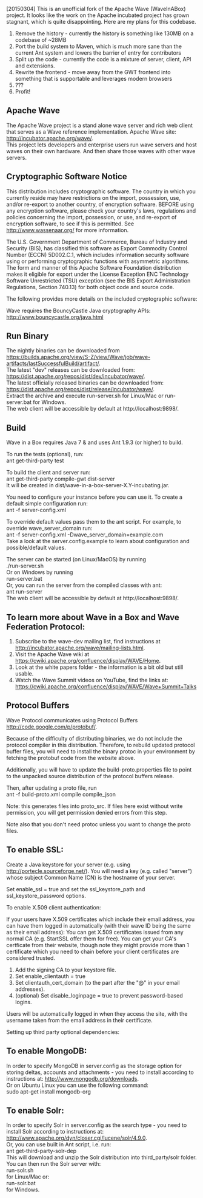 [20150304] This is an unofficial fork of the Apache Wave (WaveInABox)
project. It looks like the work on the Apache incubated project has
grown stagnant, which is quite disappointing. Here are my plans for this
codebase.
1. Remove the history - currently the history is something like 130MB on
a codebase of ~28MB
2. Port the build system to Maven, which is much more sane than the
current Ant system and lowers the barrier of entry for contributors
3. Split up the code - currently the code is a mixture of server,
client, API and extensions.
4. Rewrite the frontend - move away from the GWT frontend into something
that is supportable and leverages modern browsers
5. ???
6. Profit!

Apache Wave
------------
The Apache Wave project is a stand alone wave server and rich web client
that serves as a Wave reference implementation.
Apache Wave site: http://incubator.apache.org/wave/.  
This project lets developers and enterprise users run wave servers and
host waves on their own hardware. And then share those waves with other
wave servers.  

Cryptographic Software Notice
-----------------------------
This distribution includes cryptographic software.  The country in
which you currently reside may have restrictions on the import,
possession, use, and/or re-export to another country, of
encryption software.  BEFORE using any encryption software, please
check your country's laws, regulations and policies concerning the
import, possession, or use, and re-export of encryption software, to
see if this is permitted.  See <http://www.wassenaar.org/> for more
information.

The U.S. Government Department of Commerce, Bureau of Industry and
Security (BIS), has classified this software as Export Commodity
Control Number (ECCN) 5D002.C.1, which includes information security
software using or performing cryptographic functions with asymmetric
algorithms.  The form and manner of this Apache Software Foundation
distribution makes it eligible for export under the License Exception
ENC Technology Software Unrestricted (TSU) exception (see the BIS
Export Administration Regulations, Section 740.13) for both object
code and source code.

The following provides more details on the included cryptographic
software:

  Wave requires the BouncyCastle Java cryptography APIs:
    http://www.bouncycastle.org/java.html

Run Binary
----------
The nightly binaries can be downloaded from https://builds.apache.org/view/S-Z/view/Wave/job/wave-artifacts/lastSuccessfulBuild/artifact/.  
The latest "dev" releases can be downloaded from: https://dist.apache.org/repos/dist/dev/incubator/wave/.  
The latest officially released binaries can be downloaded from: https://dist.apache.org/repos/dist/release/incubator/wave/.  
Extract the archive and execute run-server.sh for Linux/Mac or run-server.bat for Windows.   
The web client will be accessible by default at http://localhost:9898/.

Build
------

Wave in a Box requires Java 7 & and uses Ant 1.9.3 (or higher) to build.

To run the tests (optional), run:   
    ant get-third-party test

To build the client and server run:  
    ant get-third-party compile-gwt dist-server  
It will be created in dist/wave-in-a-box-server-X.Y-incubating.jar.  

You need to configure your instance before you can use it. To create a default simple configuration run:  
    ant -f server-config.xml  

To override default values pass them to the ant script. 
For example, to override wave\_server\_domain run:  
ant -f server-config.xml -Dwave\_server\_domain=example.com  
Take a look at the server.config.example to learn about configuration and possible/default values.

The server can be started (on Linux/MacOS) by running  
    ./run-server.sh    
Or on Windows by running  
    run-server.bat  
Or, you can run the server from the compiled classes with ant:  
    ant run-server  
The web client will be accessible by default at http://localhost:9898/.


To learn more about Wave in a Box and Wave Federation Protocol:   
------
1. Subscribe to the wave-dev mailing list, find instructions at http://incubator.apache.org/wave/mailing-lists.html.  
2. Visit the Apache Wave wiki at https://cwiki.apache.org/confluence/display/WAVE/Home.
3. Look at the white papers folder - the information is a bit old but still usable.   
4. Watch the Wave Summit videos on YouTube, find the links at: https://cwiki.apache.org/confluence/display/WAVE/Wave+Summit+Talks

Protocol Buffers
--
Wave Protocol communicates using Protocol Buffers <http://code.google.com/p/protobuf/>.

Because of the difficulty of distributing binaries, we do not include the 
protocol compiler in this distribution. Therefore, to rebuild updated 
protocol buffer files, you will need to install the binary protoc 
in your environment by fetching the protobuf code from the website 
above.

Additionally, you will have to update the build-proto.properties file to
point to the unpacked source distribution of the protocol buffers release.

Then, after updating a proto file, run  
    ant -f build-proto.xml compile compile_json  

Note: this generates files into proto_src. If files here exist without
write permission, you will get permission denied errors from this step.

Note also that you don't need protoc unless you want to change the proto
files.


To enable SSL:
--
Create a Java keystore for your server (e.g. using http://portecle.sourceforge.net/).
You will need a key (e.g. called "server") whose subject Common Name (CN) is
the hostname of your server.

Set enable_ssl = true and set the ssl_keystore_path and ssl_keystore_password options.


To enable X.509 client authentication:

If your users have X.509 certificates which include their email address, you can have
them logged in automatically (with their wave ID being the same as their email address):
You can get X.509 certificates issued from any normal CA (e.g. StartSSL offer them for free).
You can get your CA's certficate from their website, though note they might provide more than 1 certificate which you need to chain before your client certificates are considered trusted.

1. Add the signing CA to your keystore file.
2. Set enable_clientauth = true
3. Set clientauth_cert_domain (to the part after the "@" in your email addresses).
4. (optional) Set disable_loginpage = true to prevent password-based logins.

Users will be automatically logged in when they access the site, with the
username taken from the email address in their certificate.

Setting up third party optional dependencies:   

To enable MongoDB:
--
In order to specify MongoDB in server.config as the storage option for storing deltas, accounts and attachments - you need to install according to instructions at: http://www.mongodb.org/downloads.  
Or on Ubuntu Linux you can use the following command:  
    sudo apt-get install mongodb-org

To enable Solr:
--
In order to specify Solr in server.config as the search type - you need to install Solr according to instructions at: http://www.apache.org/dyn/closer.cgi/lucene/solr/4.9.0.  
Or, you can use built in Ant script, i.e. run:  
    ant get-third-party-solr-dep  
This will download and unzip the Solr distribution into third_party/solr folder.  
You can then run the Solr server with:  
    run-solr.sh  
for Linux/Mac or:  
    run-solr.bat  
for Windows.  
